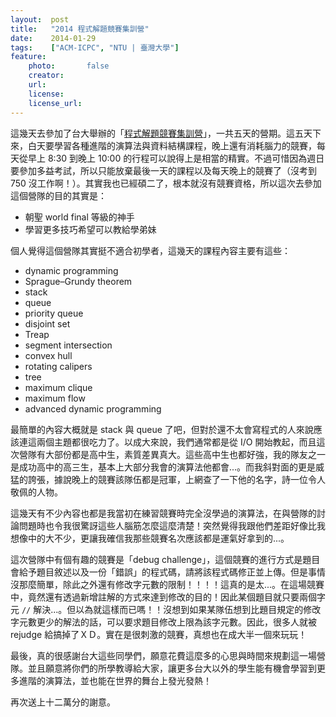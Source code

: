 ```yaml
---
layout:  post
title:   "2014 程式解題競賽集訓營"
date:    2014-01-29
tags:    ["ACM-ICPC", "NTU | 臺灣大學"]
feature:
    photo:       false
    creator:     
    url:         
    license:     
    license_url: 
---
```


這幾天去參加了台大舉辦的「[程式解題競賽集訓營](http://ioicamp.csie.org/)」，一共五天的營期。這五天下來，白天要學習各種進階的演算法與資料結構課程，晚上還有消耗腦力的競賽，每天從早上 8:30 到晚上 10:00 的行程可以說得上是相當的精實。不過可惜因為週日要參加多益考試，所以只能放棄最後一天的課程以及每天晚上的競賽了（沒考到 750 沒工作啊！）。其實我也已經碩二了，根本就沒有競賽資格，所以這次去參加這個營隊的目的其實是：

- 朝聖 world final 等級的神手
- 學習更多技巧希望可以教給學弟妹

個人覺得這個營隊其實挺不適合初學者，這幾天的課程內容主要有這些：

- dynamic programming
- Sprague–Grundy theorem
- stack
- queue
- priority queue
- disjoint set
- Treap
- segment intersection
- convex hull
- rotating calipers
- tree
- maximum clique
- maximum flow
- advanced dynamic programming

最簡單的內容大概就是 stack 與 queue 了吧，但對於還不太會寫程式的人來說應該連這兩個主題都很吃力了。以成大來說，我們通常都是從 I/O 開始教起，而且這次營隊有大部份都是高中生，素質差異真大。這些高中生也都好強，我的隊友之一是成功高中的高三生，基本上大部分我會的演算法他都會...。而我斜對面的更是威猛的誇張，據說晚上的競賽該隊伍都是冠軍，上網查了一下他的名字，詩一位令人敬佩的人物。

這幾天有不少內容也都是我當初在練習競賽時完全沒學過的演算法，在與營隊的討論問題時也令我很驚訝這些人腦筋怎麼這麼清楚！突然覺得我跟他們差距好像比我想像中的大不少，更讓我確信我那些競賽名次應該都是運氣好拿到的...。

這次營隊中有個有趣的競賽是「debug challenge」，這個競賽的進行方式是題目會給予題目敘述以及一份「錯誤」的程式碼，請將該程式碼修正並上傳。但是事情沒那麼簡單，除此之外還有修改字元數的限制！！！！這真的是太...。在這場競賽中，竟然還有透過新增註解的方式來達到修改的目的！因此某個題目就只要兩個字元 `//` 解決...。但以為就這樣而已嗎！！沒想到如果某隊伍想到比題目規定的修改字元數更少的解法的話，可以要求題目修改上限為該字元數。因此，很多人就被 rejudge 給搞掉了ＸＤ。實在是很刺激的競賽，真想也在成大半一個來玩玩！

最後，真的很感謝台大這些同學們，願意花費這麼多的心思與時間來規劃這一場營隊。並且願意將你們的所學教導給大家，讓更多台大以外的學生能有機會學習到更多進階的演算法，並也能在世界的舞台上發光發熱！

再次送上十二萬分的謝意。
